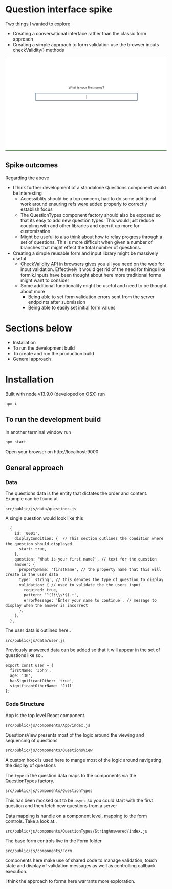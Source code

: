 # Question interface spike

Two things I wanted to explore 

- Creating a conversational interface rather than the classic form approach
- Creating a simple approach to form validation use the browser inputs checkValidity() methods

![Questions spike screen capture](screen-capture/QuestionsSpike.gif)

## Spike outcomes

Regarding the above

 - I think further development of a standalone Questions component would be interesting
   - Accessiblity should be a top concern, had to do some additional work around ensuring refs were added properly to correctly establish focus
   - The QuestionTypes component factory should also be exposed so that its easy to add new question types. This would just reduce coupling with and other libraries and open it up more for customization
   - Might be useful to also think about how to relay progress through a set of questions. This is more difficult when given a number of branches that might effect the total number of questions.
 - Creating a simple reusable form and input library might be massively useful
   - [CheckValidity API](https://developer.mozilla.org/en-US/docs/Web/API/HTMLSelectElement/checkValidity)
 in browsers gives you all you need on the web for input validation. Effectively it would get rid of the need for things like formik.Inputs have been thought about here more traditional forms might want to consider
   - Some additional functionality might be useful and need to be thought about more
     - Being able to set form validation errors sent from the server endpoints after submission
     - Being able to easily set initial form values

# Sections below

* Installation
* To run the development build
* To create and run the production build
* General approach

# Installation

Built with node v13.9.0 (developed on OSX) run 

```
npm i
```

## To run the development build

In another terminal window run
```
npm start
```

Open your browser on http://localhost:9000

## General approach

### Data

The questions data is the entity that dictates the order and content. Example can be found at

```
src/public/js/data/questions.js
```
A single question would look like this

```
  {
    id: '0001',
    displayCondition: {  // This section outlines the condition where the question should displayed
      start: true,
    },
    question: 'What is your first name?', // text for the question
    answer: {
      propertyName: 'firstName', // the property name that this will create in the user data
      type: 'string', // this denotes the type of question to display
      validation: { // used to validate the the users input
        required: true,
        pattern: '^(?!\\s*$).+',
        errorMessage: 'Enter your name to continue', // message to display when the answer is incorrect
      },
    },
  },
```

The user data is outlined here..
```
src/public/js/data/user.js
```

Previously answered data can be added so that it will appear in the set of questions like so..

```
export const user = {
  firstName: 'John',
  age: '30',
  hasSignificantOther: 'true',
  significantOtherName: 'Jill'
};
```

### Code Structure

App is the top level React component.

```
src/public/js/components/App/index.js
```
QuestionsView presents most of the logic around the viewing and sequencing of questions

```
src/public/js/components/QuestionsView
```

A custom hook is used here to mange most of the logic around navigating the display of questions

The `type` in the question data maps to the components via the QuestionTypes factory.

```
src/public/js/components/QuestionTypes
```

This has been mocked out to be `async` so you could start with the first question and then fetch new questions from a server

Data mapping is handle on a component level, mapping to the form controls. Take a look at..

```
src/public/js/components/QuestionTypes/StringAnswered/index.js
```

The base form controls live in the Form folder
```
src/public/js/components/Form
```
components here make use of shared code to manage validation, touch state and display of validation messages as well as controlling callback execution.

I think the approach to forms here warrants more exploration.
